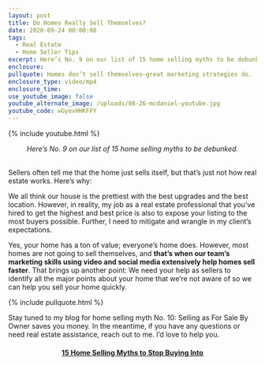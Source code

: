 ```yaml
---
layout: post
title: Do Homes Really Sell Themselves?
date: 2020-09-24 00:00:00
tags:
  - Real Estate
  - Home Seller Tips
excerpt: Here’s No. 9 on our list of 15 home selling myths to be debunked.
enclosure:
pullquote: Homes don’t sell themselves—great marketing strategies do.
enclosure_type: video/mp4
enclosure_time:
use_youtube_image: false
youtube_alternate_image: /uploads/08-26-mcdaniel-youtube.jpg
youtube_code: wGyevHHKFFY
---
```


{% include youtube.html %}

<center><em>Here&rsquo;s No. 9 on our list of 15 home selling myths to be debunked.</em></center>

<br>Sellers often tell me that the home just sells itself, but that’s just not how real estate works. Here’s why:

We all think our house is the prettiest with the best upgrades and the best location. However, in reality, my job as a real estate professional that you’ve hired to get the highest and best price is also to expose your listing to the most buyers possible. Further, I need to mitigate and wrangle in my client’s expectations.

Yes, your home has a ton of value; everyone’s home does. However, most homes are not going to sell themselves, and **that’s when our team’s marketing skills using video and social media extensively help homes sell faster**. That brings up another point: We need your help as sellers to identify all the major points about your home that we’re not aware of so we can help you sell your home quickly.

{% include pullquote.html %}

Stay tuned to my blog for home selling myth No. 10: Selling as For Sale By Owner saves you money. In the meantime, if you have any questions or need real estate assistance, reach out to me. I’d love to help you.

<center><h4><u><strong><a target="_blank" href="https://www.youtube.com/playlist?list=PL4Ay_MVLm6QGE37Lr8a94OqNrVBj-zDIw">15 Home Selling Myths to Stop Buying Into</a></strong></u></h4></center>